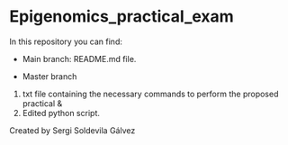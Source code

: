 # Epigenomics_practical_exam
In this repository you can find:
* Main branch:
README.md file.
      
* Master branch
1) txt file containing the necessary commands to perform the proposed practical &
2) Edited python script.
      
Created by Sergi Soldevila Gálvez
